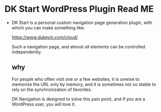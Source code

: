 # DK Start WordPress Plugin Read ME

* DK Start is a personal custom navigation page generation plugin, with which you can make something like:

  https://www.dukeyin.com/cloud/

  Such a navigation page, and almost all elements can be controlled independently.

  

  ## why

  For people who often visit one or a few websites, it is unwise to memorize the URL only by memory, and it is sometimes not so stable to rely on the synchronization of favorites.

  DK Navigation is designed to solve this pain point, and if you are a WordPress user, you will love it.

